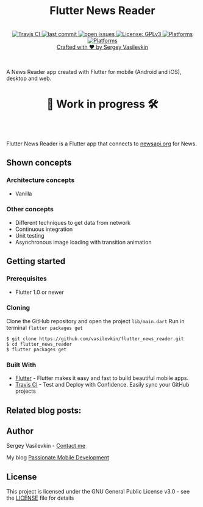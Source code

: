 <h1 align="center">Flutter News Reader</h1>

<br />

<div align="center">
<!-- Travis CI -->
<a href="https://travis-ci.org/vasilevkin/flutter_news_reader">
<img src="https://travis-ci.org/vasilevkin/flutter_news_reader.svg?branch=master" alt="Travis CI">

<!-- Last commit -->
<a href="https://github.com/vasilevkin/flutter_news_reader/commits/master">
<img src="https://img.shields.io/github/last-commit/vasilevkin/flutter_news_reader.svg" alt="last commit">

<!-- Open issues -->
<a href="https://github.com/vasilevkin/flutter_news_reader/issues">
<img src="https://img.shields.io/github/issues-raw/vasilevkin/flutter_news_reader.svg" alt="open issues">

<!-- License: GPLv3 -->
<a href="https://opensource.org/licenses/gpl-3.0.html">
<img src="https://img.shields.io/badge/License-GPLv3-yellow.svg" alt="License: GPLv3">

<!-- Platforms -->
<a href="https://flutter.dev">
<img src="https://img.shields.io/badge/platform-iOS-lightgrey.svg" alt="Platforms">
<a href="https://flutter.dev">
<img src="https://img.shields.io/badge/platform-Android-lightgrey.svg" alt="Platforms">
</div>

<div align="center">
<sub><a href="https://svasilevkin.wordpress.com/">Crafted with ❤︎ by Sergey Vasilevkin</a></sub>
</div>

<br />

<br />


A News Reader app created with Flutter for mobile (Android and iOS), desktop and web.


<h1 align="center">👷 Work in progress 🛠️</h1>

<br />

<br />


Flutter News Reader is a Flutter app that connects to [newsapi.org](https://newsapi.org) for News.

## Shown concepts

### Architecture concepts

* Vanilla

### Other concepts

* Different techniques to get data from network
* Continuous integration
* Unit testing
* Asynchronous image loading with transition animation


## Getting started

### Prerequisites

* Flutter 1.0 or newer

### Cloning

Clone the GitHub repository and open the project `lib/main.dart`
Run in terminal `flutter packages get`

```
$ git clone https://github.com/vasilevkin/flutter_news_reader.git
$ cd flutter_news_reader
$ flutter packages get
```

### Built With

- [Flutter](https://flutter.dev) - Flutter makes it easy and fast to build beautiful mobile apps.
- [Travis CI](https://travis-ci.org) - Test and Deploy with Confidence. Easily sync your GitHub projects


## Related blog posts:


## Author

Sergey Vasilevkin - [Contact me](https://svasilevkin.wordpress.com/contact-me/)

My blog
[Passionate Mobile Development](https://svasilevkin.wordpress.com/blog/)

## License

This project is licensed under the GNU General Public License v3.0 - see the [LICENSE](LICENSE) file for details

